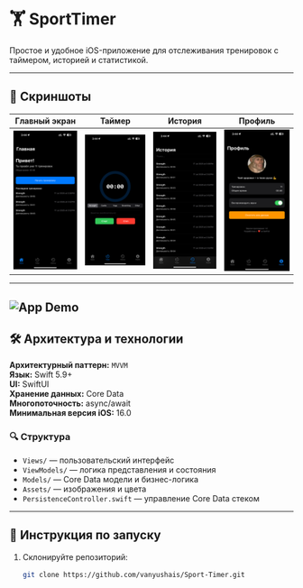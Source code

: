 # 🏋️ SportTimer

Простое и удобное iOS-приложение для отслеживания тренировок с таймером, историей и статистикой.

---

## 📲 Скриншоты

| Главный экран | Таймер | История | Профиль |
|---------------|--------|---------|---------|
| ![home](Screenshots/home.PNG) | ![timer](Screenshots/timer.PNG) | ![history](Screenshots/history.PNG) | ![profile](Screenshots/profile.PNG) |

---
![App Demo](Screenshots/record-App.gif)
---

## 🛠 Архитектура и технологии

**Архитектурный паттерн:** `MVVM`  
**Язык:** Swift 5.9+  
**UI:** SwiftUI  
**Хранение данных:** Core Data  
**Многопоточность:** async/await  
**Минимальная версия iOS:** 16.0  

### 🔍 Структура

- `Views/` — пользовательский интерфейс
- `ViewModels/` — логика представления и состояния
- `Models/` — Core Data модели и бизнес-логика
- `Assets/` — изображения и цвета
- `PersistenceController.swift` — управление Core Data стеком

---

## 🚀 Инструкция по запуску

1. Склонируйте репозиторий:
   ```bash
   git clone https://github.com/vanyushais/Sport-Timer.git
